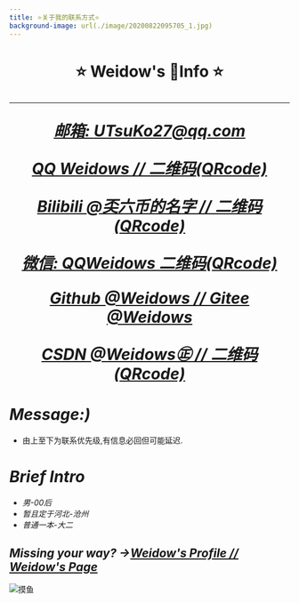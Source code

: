 ```yaml
---
title: ⭐关于我的联系方式⭐
background-image: url(./image/20200822095705_1.jpg)
---
```

<!--
 * @Author: Weidows
 * @Date: 2020-07-24 14:07:43
 * @LastEditors: Weidows
 * @LastEditTime: 2020-08-22 12:07:52
 * @FilePath: \Weidows\Website\source\about.md
-->
<h1 align="center">
⭐️ Weidow's 🌈Info ⭐️

---

  [*邮箱: UTsuKo27@qq.com*](mail.qq.com)

  [*QQ  Weidows  /*](https://qm.qq.com/cgi-bin/qm/qr?k=3ycBtwX25IMFisvKoD8NIyNBMofXBFFu&noverify=0)[*/  二维码(QRcode)*](/.vscode/images/QRcode/QQ.jpg)

  [*Bilibili  @奀六币的名字  /*](https://space.bilibili.com/38283369)[*/  二维码(QRcode)*](/.vscode/images/QRcode/Bilibili.jpg)

  [*微信: QQWeidows 二维码(QRcode)*](/.vscode/images/QRcode/WeChat.png)

  [*Github @Weidows  /*](https://github.com/Weidows)[*/  Gitee  @Weidows*](https://gitee.com/WeidowsWeidows) 

  [*CSDN  @Weidows㊣  /*](https://me.csdn.net/qq_39823295)[*/  二维码(QRcode)*](/.vscode/images/QRcode/CSDN.jpg)

# *Message:)*
  * 由上至下为联系优先级,有信息必回但可能延迟.

# *Brief Intro*
  * *男-00后*
  * *暂且定于河北-沧州*
  * *普通一本-大二*

## *Missing your way? ->*[*Weidow's Profile  /*](https://github.com/Weidows)[*/  Weidow's Page*](https://Weidows.github.io/Weidows/)

  ![摸鱼](https://raw.githubusercontent.com/Weidows/Weidows/master/.vscode/images/unknown/QQ图片20200624160634.jpg)

</h1>